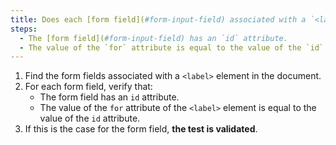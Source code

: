 ```yaml
---
title: Does each [form field](#form-input-field) associated with a `<label>` tag having a `for` attribute satisfy these conditions?
steps:
  - The [form field](#form-input-field) has an `id` attribute.
  - The value of the `for` attribute is equal to the value of the `id` attribute of the associated [form field](#form-input-field).
---
```


1. Find the form fields associated with a `<label>` element in the document.
2. For each form field, verify that:
   - The form field has an `id` attribute.
   - The value of the `for` attribute of the `<label>` element is equal to the value of the `id` attribute.
3. If this is the case for the form field, **the test is validated**.
